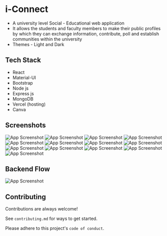 # i-Connect

- A university level Social - Educational web application
- It allows the students and faculty members to make their public profiles by which they can exchange information, contribute, poll and establish communities within the university
- Themes - Light and Dark

## Tech Stack

- React
- Material-UI
- Bootstrap
- Node js
- Express js
- MongoDB
- Vercel (hosting)
- Canva

## Screenshots

![App Screenshot](https://github.com/pranjalvarshney/my-fellow/blob/main/sample/1.png)
![App Screenshot](https://github.com/pranjalvarshney/my-fellow/blob/main/sample/2.png)
![App Screenshot](https://github.com/pranjalvarshney/my-fellow/blob/main/sample/3.png)
![App Screenshot](https://github.com/pranjalvarshney/my-fellow/blob/main/sample/4.png)
![App Screenshot](https://github.com/pranjalvarshney/my-fellow/blob/main/sample/5.png)
![App Screenshot](https://github.com/pranjalvarshney/my-fellow/blob/main/sample/6.png)
![App Screenshot](https://github.com/pranjalvarshney/my-fellow/blob/main/sample/7.png)
![App Screenshot](https://github.com/pranjalvarshney/my-fellow/blob/main/sample/8.png)
![App Screenshot](https://github.com/pranjalvarshney/my-fellow/blob/main/sample/9.png)
![App Screenshot](https://github.com/pranjalvarshney/my-fellow/blob/main/sample/10.png)
![App Screenshot](https://github.com/pranjalvarshney/my-fellow/blob/main/sample/11.png)
![App Screenshot](https://github.com/pranjalvarshney/my-fellow/blob/main/sample/12.png)
![App Screenshot](https://github.com/pranjalvarshney/my-fellow/blob/main/sample/13.png)

## Backend Flow

![App Screenshot](https://github.com/pranjalvarshney/my-fellow/blob/main/sample/Backend%20flow.png)

## Contributing

Contributions are always welcome!

See `contributing.md` for ways to get started.

Please adhere to this project's `code of conduct`.
